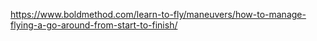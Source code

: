 https://www.boldmethod.com/learn-to-fly/maneuvers/how-to-manage-flying-a-go-around-from-start-to-finish/

